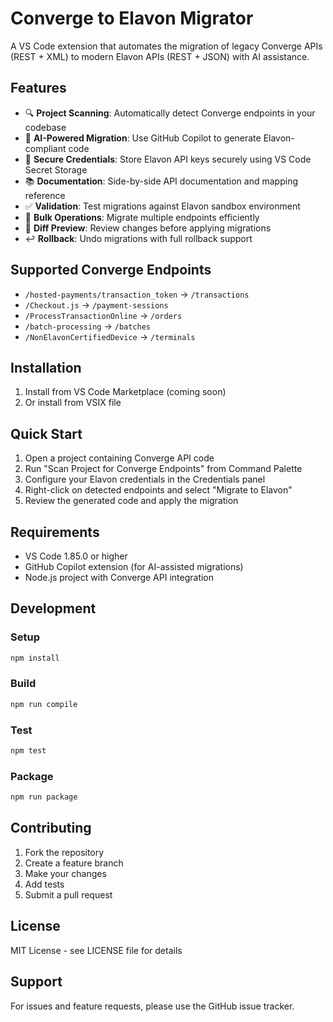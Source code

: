 # Converge to Elavon Migrator

A VS Code extension that automates the migration of legacy Converge APIs (REST + XML) to modern Elavon APIs (REST + JSON) with AI assistance.

## Features

- 🔍 **Project Scanning**: Automatically detect Converge endpoints in your codebase
- 🤖 **AI-Powered Migration**: Use GitHub Copilot to generate Elavon-compliant code
- 🔐 **Secure Credentials**: Store Elavon API keys securely using VS Code Secret Storage
- 📚 **Documentation**: Side-by-side API documentation and mapping reference
- ✅ **Validation**: Test migrations against Elavon sandbox environment
- 🔄 **Bulk Operations**: Migrate multiple endpoints efficiently
- 📝 **Diff Preview**: Review changes before applying migrations
- ↩️ **Rollback**: Undo migrations with full rollback support

## Supported Converge Endpoints

- `/hosted-payments/transaction_token` → `/transactions`
- `/Checkout.js` → `/payment-sessions`
- `/ProcessTransactionOnline` → `/orders`
- `/batch-processing` → `/batches`
- `/NonElavonCertifiedDevice` → `/terminals`

## Installation

1. Install from VS Code Marketplace (coming soon)
2. Or install from VSIX file

## Quick Start

1. Open a project containing Converge API code
2. Run "Scan Project for Converge Endpoints" from Command Palette
3. Configure your Elavon credentials in the Credentials panel
4. Right-click on detected endpoints and select "Migrate to Elavon"
5. Review the generated code and apply the migration

## Requirements

- VS Code 1.85.0 or higher
- GitHub Copilot extension (for AI-assisted migrations)
- Node.js project with Converge API integration

## Development

### Setup

```bash
npm install
```

### Build

```bash
npm run compile
```

### Test

```bash
npm test
```

### Package

```bash
npm run package
```

## Contributing

1. Fork the repository
2. Create a feature branch
3. Make your changes
4. Add tests
5. Submit a pull request

## License

MIT License - see LICENSE file for details

## Support

For issues and feature requests, please use the GitHub issue tracker.
